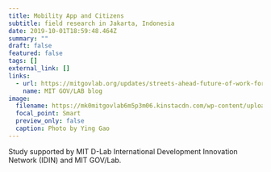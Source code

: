 ```yaml
---
title: Mobility App and Citizens
subtitle: field research in Jakarta, Indonesia
date: 2019-10-01T18:59:48.464Z
summary: ""
draft: false
featured: false
tags: []
external_link: []
links:
  - url: https://mitgovlab.org/updates/streets-ahead-future-of-work-for-jakartas-informal-transportation/
    name: MIT GOV/LAB blog
image:
  filename: https://mk0mitgovlab6m5p3m06.kinstacdn.com/wp-content/uploads/2019/10/helmet2-768x576.jpg
  focal_point: Smart
  preview_only: false
  caption: Photo by Ying Gao
---
```

Study supported by MIT D-Lab International Development Innovation Network (IDIN) and MIT GOV/Lab.

